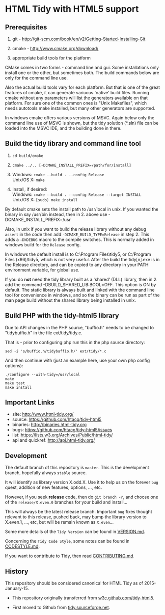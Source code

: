 # HTML Tidy with HTML5 support

## Prerequisites

  1. git - http://git-scm.com/book/en/v2/Getting-Started-Installing-Git
  
  2. cmake - http://www.cmake.org/download/
  
  3. appropriate build tools for the platform
  
CMake comes in two forms - command line and gui. Some installations only install one or the other, but sometimes both. The build commands below are only for the command line use.

Also the actual build tools vary for each platform. But that is one of the great features of cmake, it can generate variuous 'native' build files. Running cmake without any parameters will list the generators available on that platform. For sure one of the common ones is "Unix Makefiles", which needs autotools make installed, but many other generators are supported.

In windows cmake offers various versions of MSVC. Again below only the command line use of MSVC is shown, but the tidy solution (*.sln) file can be loaded into the MSVC IDE, and the building done in there.


## Build the tidy library and command line tool

  1. `cd build/cmake`

  2. `cmake ../.. [-DCMAKE_INSTALL_PREFIX=/path/for/install]`

  3. Windows:  `cmake --build . --config Release`  
     Unix/OS X: `make`

  4. Install, if desired:  
     Windows: `cmake --build . --config Release --target INSTALL`  
     Unix/OS X: `[sudo] make install`

By default cmake sets the install path to /usr/local in unix. If you wanted the binary in say /usr/bin instead, then in 2. above use -DCMAKE_INSTALL_PREFIX=/usr

Also, in unix if you want to build the release library without any debug `assert` in the code then add `-DCMAKE_BUILD_TYPE=Release` in step 2. This adds a `-DNDEBUG` macro to the compile switches. This is normally added in windows build for the `Release` config.

In windows the default install is to C:\Program Files\tidy5, or C:/Program Files (x86)/tidy5, which is  not very useful. After the build the tidy[n].exe is in the Release directory, and can be copied to any directory in your PATH environment variable, for global use.

If you do **not** need the tidy library built as a 'shared' (DLL) library, then in 2. add the command -DBUILD_SHARED_LIB:BOOL=OFF. This option is ON by default. The static library is always built and linked with the command line tool for convenience in windows, and so the binary can be run as part of the man page build without the shared library being installed in unix.

## Build PHP with the tidy-html5 library

Due to API changes in the PHP source, "buffio.h" needs to be changed to "tidybuffio.h" in the file ext/tidy/tidy.c.

That is - prior to configuring php run this in the php source directory:
```
sed -i 's/buffio.h/tidybuffio.h/' ext/tidy/*.c
```

And then continue with (just an example here, use your own php config options):

```
./configure --with-tidy=/usr/local
make
make test
make install
```

## Important Links

 - site: http://www.html-tidy.org/
 - source: https://github.com/htacg/tidy-html5
 - binaries: http://binaries.html-tidy.org
 - bugs: https://github.com/htacg/tidy-html5/issues
 - list: https://lists.w3.org/Archives/Public/html-tidy/
 - api and quickref: http://api.html-tidy.org/

## Development

The default branch of this repository is `master`. This is the development branch, hopefully always `stable` source.

It will identify as library version X.odd.X. Use it to help us on the forever `bug` quest, addition of new features, options, ..., etc.

However, if you seek **release** code, then do `git branch -r`, and choose one of the `release/X.even.0` branches for your build and install...

This will always be the latest release branch. Important `bug` fixes thought relevant to this release, pushed back, may bump the library version to X.even.1, ..., etc, but will be remain known as `X.even`...

Some more details of the `Tidy Version` can be found in [VERSION.md](VERSION.md).

Concerning the `Tidy Code Style`, some notes can be found in [CODESTYLE.md](CODESTYLE.md).

If you want to contribute to Tidy, then read [CONTRIBUTING.md](CONTRIBUTING.md).

## History

This repository should be considered canonical for HTML Tidy as of 2015-January-15.

 - This repository originally transferred from [w3c.github.com/tidy-html5][1].
 
 - First moved to Github from [tidy.sourceforge.net][2].


   [1]: http://w3c.github.com/tidy-html5/

   [2]: http://tidy.sourceforge.net
